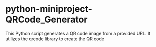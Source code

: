 # python-miniproject-QRCode_Generator
This Python script generates a QR code image from a provided URL. It utilizes the qrcode library to create the QR code
